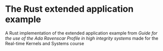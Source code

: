 # The Rust extended application example

A Rust implementation of the extended application example from _Guide for the use of the Ada Ravenscar Profile in high integrity
systems_ made for the Real-time Kernels and Systems course


